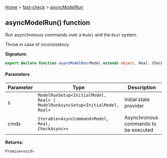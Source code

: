 [Home](/) &gt; [fast-check](../fast-check.md) &gt; [asyncModelRun](asyncModelRun_1.md)

## asyncModelRun() function

Run asynchronous commands over a `Model` and the `Real` system

Throw in case of inconsistency

<b>Signature:</b>

```typescript
export declare function asyncModelRun<Model extends object, Real, CheckAsync extends boolean, InitialModel extends Model>(s: ModelRunSetup<InitialModel, Real> | ModelRunAsyncSetup<InitialModel, Real>, cmds: Iterable<AsyncCommand<Model, Real, CheckAsync>>): Promise<void>;
```

#### Parameters

|  Parameter | Type | Description |
|  --- | --- | --- |
|  s | <code>ModelRunSetup&lt;InitialModel, Real&gt; &#124; ModelRunAsyncSetup&lt;InitialModel, Real&gt;</code> | Initial state provider |
|  cmds | <code>Iterable&lt;AsyncCommand&lt;Model, Real, CheckAsync&gt;&gt;</code> | Asynchronous commands to be executed |

<b>Returns:</b>

`Promise<void>`

